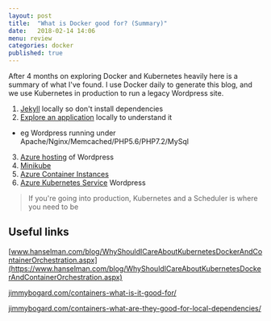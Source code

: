 ```yaml
---
layout: post
title:  "What is Docker good for? (Summary)"
date:   2018-02-14 14:06
menu: review
categories: docker 
published: true 
---
```

After 4 months on exploring Docker and Kubernetes heavily here is a summary of what I've found. I use Docker daily to generate this blog, and we use Kubernetes in production to run a legacy Wordpress site.

1. [Jekyll](/jekyl/2018/01/25/Jekyll-and-Docker.html) locally so don't install dependencies
2. [Explore an application](/docker/2018/02/01/Wordpress-on-Docker.html) locally to understand it
  - eg Wordpress running under Apache/Nginx/Memcached/PHP5.6/PHP7.2/MySql
3. [Azure hosting](/wordpress/2018/02/14/Where-to-host-wordpress.html) of Wordpress 
4. [Minikube](/kubernetes/2018/03/12/Kubernetes-Commands.html)
5. [Azure Container Instances](/azure/2018/03/01/Azure-and-Containers.html)
6. [Azure Kubernetes Service](/wordpress/2018/04/19/Wordpress-in-AKS.html) Wordpress

> If you're going into production, Kubernetes and a Scheduler is where you need to be 

## Useful links

[www.hanselman.com/blog/WhyShouldICareAboutKubernetesDockerAndContainerOrchestration.aspx](https://www.hanselman.com/blog/WhyShouldICareAboutKubernetesDockerAndContainerOrchestration.aspx)

[jimmybogard.com/containers-what-is-it-good-for/](https://jimmybogard.com/containers-what-is-it-good-for/)

[jimmybogard.com/containers-what-are-they-good-for-local-dependencies/](https://jimmybogard.com/containers-what-are-they-good-for-local-dependencies/)
